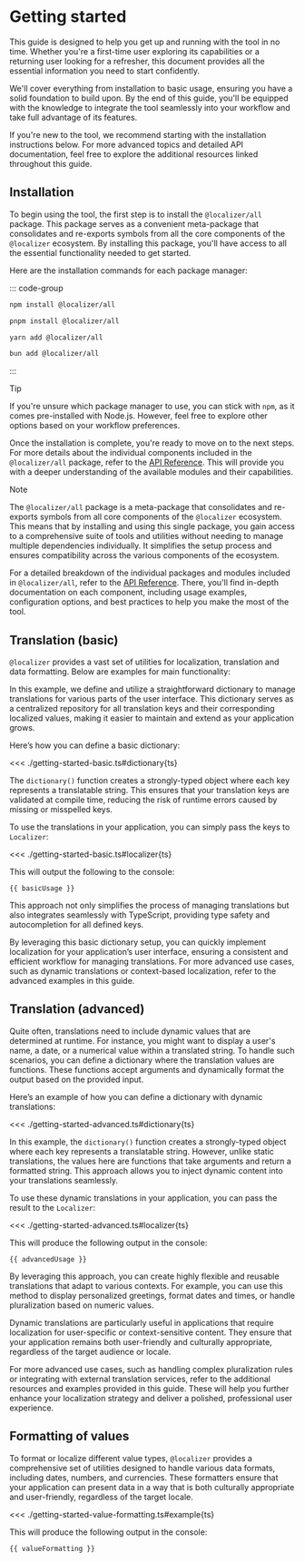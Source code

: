 # Getting started

<script setup>
  import basicUsage from './getting-started-basic';
  import advancedUsage from './getting-started-advanced';
  import valueFormatting from './getting-started-value-formatting';
</script>

This guide is designed to help you get up and running with the tool in no time. Whether you're a first-time user exploring its capabilities or a returning user looking for a refresher, this document provides all the essential information you need to start confidently.

We'll cover everything from installation to basic usage, ensuring you have a solid foundation to build upon. By the end of this guide, you'll be equipped with the knowledge to integrate the tool seamlessly into your workflow and take full advantage of its features.

If you're new to the tool, we recommend starting with the installation instructions below. For more advanced topics and detailed API documentation, feel free to explore the additional resources linked throughout this guide.

## Installation

To begin using the tool, the first step is to install the `@localizer/all` package. This package serves as a convenient meta-package that consolidates and re-exports symbols from all the core components of the `@localizer` ecosystem. By installing this package, you'll have access to all the essential functionality needed to get started.

Here are the installation commands for each package manager:

::: code-group

```sh [npm]
npm install @localizer/all
```

```sh [pnpm]
pnpm install @localizer/all
```

```sh [yarn]
yarn add @localizer/all
```

```sh [bun]
bun add @localizer/all
```

:::

> [!TIP]
> If you're unsure which package manager to use, you can stick with `npm`, as it comes pre-installed with Node.js. However, feel free to explore other options based on your workflow preferences.

Once the installation is complete, you're ready to move on to the next steps. For more details about the individual components included in the `@localizer/all` package, refer to the [API Reference](../api-reference). This will provide you with a deeper understanding of the available modules and their capabilities.

> [!NOTE]
> The `@localizer/all` package is a meta-package that consolidates and re-exports symbols from all core components of the `@localizer` ecosystem. This means that by installing and using this single package, you gain access to a comprehensive suite of tools and utilities without needing to manage multiple dependencies individually. It simplifies the setup process and ensures compatibility across the various components of the ecosystem.
>
> For a detailed breakdown of the individual packages and modules included in `@localizer/all`, refer to the [API Reference](../api-reference). There, you'll find in-depth documentation on each component, including usage examples, configuration options, and best practices to help you make the most of the tool.

## Translation (basic) <Badge type="warning" text="experimental" />

`@localizer` provides a vast set of utilities for localization, translation and data formatting. Below are examples for main functionality:

In this example, we define and utilize a straightforward dictionary to manage translations for various parts of the user interface. This dictionary serves as a centralized repository for all translation keys and their corresponding localized values, making it easier to maintain and extend as your application grows.

Here’s how you can define a basic dictionary:

<<< ./getting-started-basic.ts#dictionary{ts}

The `dictionary()` function creates a strongly-typed object where each key represents a translatable string. This ensures that your translation keys are validated at compile time, reducing the risk of runtime errors caused by missing or misspelled keys.

To use the translations in your application, you can simply pass the keys to `Localizer`:

<<< ./getting-started-basic.ts#localizer{ts}

This will output the following to the console:

```console-vue
{{ basicUsage }}
```

This approach not only simplifies the process of managing translations but also integrates seamlessly with TypeScript, providing type safety and autocompletion for all defined keys.

By leveraging this basic dictionary setup, you can quickly implement localization for your application’s user interface, ensuring a consistent and efficient workflow for managing translations. For more advanced use cases, such as dynamic translations or context-based localization, refer to the advanced examples in this guide.

## Translation (advanced) <Badge type="warning" text="experimental" />

Quite often, translations need to include dynamic values that are determined at runtime. For instance, you might want to display a user's name, a date, or a numerical value within a translated string. To handle such scenarios, you can define a dictionary where the translation values are functions. These functions accept arguments and dynamically format the output based on the provided input.

Here’s an example of how you can define a dictionary with dynamic translations:

<<< ./getting-started-advanced.ts#dictionary{ts}

In this example, the `dictionary()` function creates a strongly-typed object where each key represents a translatable string. However, unlike static translations, the values here are functions that take arguments and return a formatted string. This approach allows you to inject dynamic content into your translations seamlessly.

To use these dynamic translations in your application, you can pass the result to the `Localizer`:

<<< ./getting-started-advanced.ts#localizer{ts}

This will produce the following output in the console:

```console-vue
{{ advancedUsage }}
```

By leveraging this approach, you can create highly flexible and reusable translations that adapt to various contexts. For example, you can use this method to display personalized greetings, format dates and times, or handle pluralization based on numeric values.

Dynamic translations are particularly useful in applications that require localization for user-specific or context-sensitive content. They ensure that your application remains both user-friendly and culturally appropriate, regardless of the target audience or locale.

For more advanced use cases, such as handling complex pluralization rules or integrating with external translation services, refer to the additional resources and examples provided in this guide. These will help you further enhance your localization strategy and deliver a polished, professional user experience.

## Formatting of values

To format or localize different value types, `@localizer` provides a comprehensive set of utilities designed to handle various data formats, including dates, numbers, and currencies. These formatters ensure that your application can present data in a way that is both culturally appropriate and user-friendly, regardless of the target locale.

<<< ./getting-started-value-formatting.ts#example{ts}

This will produce the following output in the console:

```console-vue
{{ valueFormatting }}
```
